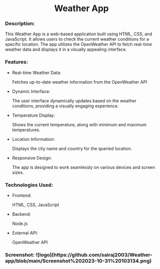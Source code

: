<h1 align="center">Weather App</h1>
<h3>Description:</h3>
<p>This Weather App is a web-based application built using HTML, CSS, and JavaScript. It allows users to check the current weather conditions for a specific location. The app utilizes the OpenWeather API to fetch real-time weather data and displays it in a visually appealing interface.</p>

<h3>Features:</h3>
<ul>
  <li>Real-time Weather Data:</li><p>Fetches up-to-date weather information from the OpenWeather API</p>
  <li>Dynamic Interface:</li><p>The user interface dynamically updates based on the weather conditions, providing a visually engaging experience.</p>
  <li>Temperature Display: </li><p>Shows the current temperature, along with minimum and maximum temperatures.</p>
  <li>Location Information:</li><p>Displays the city name and country for the queried location.</p>
  <li>Responsive Design:</li><p>The app is designed to work seamlessly on various devices and screen sizes.</p>
</ul>

<h3>Technologies Used:</h3>
<ul>
  <li>Frontend:</li><p>HTML, CSS, JavaScript</p>
  <li>Backend:</li><p>Node.js</p>
  <li>External API:</li><p>OpenWeather API</p>
  
</ul>

<h3>Screenshot:</h>
![logo](https://github.com/sairaj2003/Weather-app/blob/main/Screenshot%202023-10-31%20103134.png)
